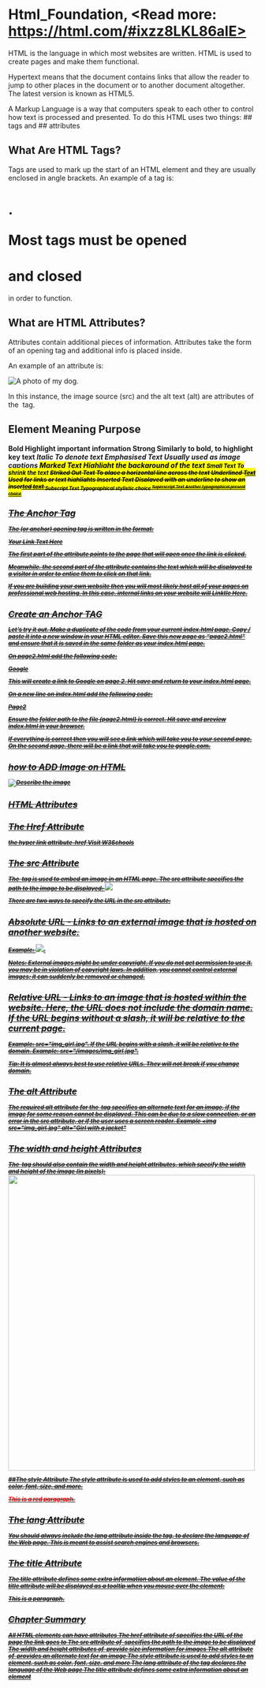 # Html_Foundation, <Read more: https://html.com/#ixzz8LKL86alE>
HTML is the language in which most websites are written. HTML is used to create pages and make them functional.

Hypertext means that the document contains links that allow the reader to jump to other places in the document or to another document altogether. The latest version is known as HTML5.

A Markup Language is a way that computers speak to each other to control how text is processed and presented. To do this HTML uses two things: ## tags and ## attributes

## What Are HTML Tags?
Tags are used to mark up the start of an HTML element and they are usually enclosed in angle brackets. An example of a tag is: <h1>.

Most tags must be opened <h1> and closed </h1> in order to function.

## What are HTML Attributes?
Attributes contain additional pieces of information. Attributes take the form of an opening tag and additional info is placed inside.

An example of an attribute is:

<img src="mydog.jpg" alt="A photo of my dog.">

In this instance, the image source (src) and the alt text (alt) are attributes of the <img> tag.

## Element	Meaning	Purpose
<b>	          Bold	                   Highlight important information
<strong>	    Strong                   Similarly to bold, to highlight key text
<i>	          Italic	                 To denote text
<em>         	Emphasised Text	         Usually used as image captions
<mark>	       Marked Text	           Highlight the background of the text
<small>	      Small Text	             To shrink the text
<strike>	     Striked Out Text       	To place a horizontal line across the text
<u>	           Underlined Text	        Used for links or text highlights
<ins>	         Inserted Text	           Displayed with an underline to show an inserted text
<sub>	         Subscript Text	            Typographical stylistic choice
<sup>	         Superscript Text         	Another typographical present choice

## The Anchor Tag
The <a> (or anchor) opening tag is written in the format:

<a href="https://blogging.com/how-to-start-a-blog/">Your Link Text Here </a>

The first part of the attribute points to the page that will open once the link is clicked.

Meanwhile, the second part of the attribute contains the text which will be displayed to a visitor in order to entice them to click on that link.

If you are building your own website then you will most likely host all of your pages on professional web hosting. In this case, internal links on your website will     <a href=”mylinkedpage.html”>Linktle Here</a>.

## Create an Anchor TAG

Let’s try it out. Make a duplicate of the code from your current index.html page. Copy / paste it into a new window in your HTML editor.
Save this new page as “page2.html” and ensure that it is saved in the same folder as your index.html page.

On page2.html add the following code:

<a href="http://www.google.com">Google</a>

This will create a link to Google on page 2. Hit save and return to your index.html page.

On a new line on index.html add the following code:

<a href="*folder(s)*/page2.html">Page2</a>

Ensure the folder path to the file (page2.html) is correct. Hit save and preview index.html in your browser.

If everything is correct then you will see a link which will take you to your second page. On the second page, there will be a link that will take you to google.com.

## how to ADD Image on HTML
<img src="yourimage.jpg" alt="Describe the image" height="X" width="X">

## HTML Attributes
   ## The Href Attribute
the hyper link attribute-href
<a href="https://www.w3schools.com">Visit W3Schools</a>
   ## The src Attribute
The <img> tag is used to embed an image in an HTML page. The src attribute specifies the path to the image to be displayed:
<img src="img_girl.jpg">

There are two ways to specify the URL in the src attribute:

  ## Absolute URL - Links to an external image that is hosted on another website. 
  Example: <image src="https://www.w3schools.com/images/img_girl.jpg" />.

Notes: External images might be under copyright. If you do not get permission to use it, you may be in violation of copyright laws. In addition, you cannot control external images; it can suddenly be removed or changed.

  ## Relative URL - Links to an image that is hosted within the website. Here, the URL does not include the domain name. If the URL begins without a slash, it will be relative to the current page. 
  Example: src="img_girl.jpg". If the URL begins with a slash, it will be relative to the domain. 
  Example: src="/images/img_girl.jpg".

Tip: It is almost always best to use relative URLs. They will not break if you change domain.

  ## The alt Attribute
The required alt attribute for the <img> tag specifies an alternate text for an image, if the image for some reason cannot be displayed. This can be due to a slow connection, or an error in the src attribute, or if the user uses a screen reader.
Example
<img src="img_girl.jpg" alt="Girl with a jacket"

   ## The width and height Attributes
The <img> tag should also contain the width and height attributes, which specify the width and height of the image 
(in pixels):
<img src="img_girl.jpg" width="500px" height="600px">

   ##The style Attribute
The style attribute is used to add styles to an element, such as color, font, size, and more.
<p style="color:red;">This is a red paragraph.</p>

   ## The lang Attribute
You should always include the lang attribute inside the <html> tag, to declare the language of the Web page. This is meant to assist search engines and browsers.

   ## The title Attribute
The title attribute defines some extra information about an element.
The value of the title attribute will be displayed as a tooltip when you mouse over the element:
<p title="I'm a tooltip">This is a paragraph.</p>

## Chapter Summary
All HTML elements can have attributes
The href attribute of <a> specifies the URL of the page the link goes to
The src attribute of <img> specifies the path to the image to be displayed
The width and height attributes of <img> provide size information for images
The alt attribute of <img> provides an alternate text for an image
The style attribute is used to add styles to an element, such as color, font, size, and more
The lang attribute of the <html> tag declares the language of the Web page
The title attribute defines some extra information about an element


